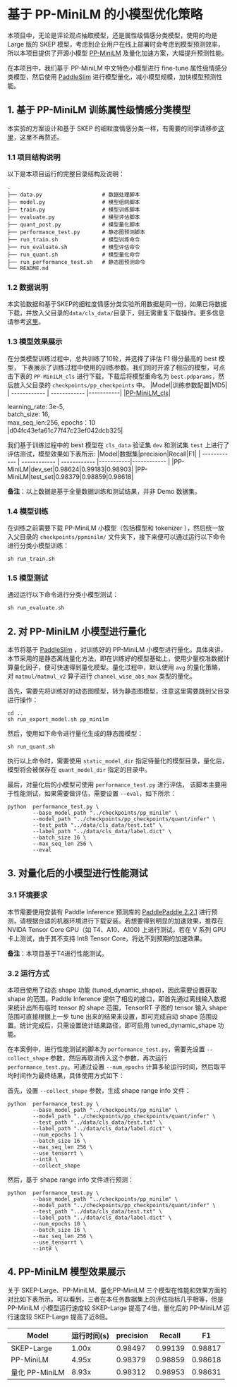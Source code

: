 # 基于 PP-MiniLM 的小模型优化策略

本项目中，无论是评论观点抽取模型，还是属性级情感分类模型，使用的均是 Large 版的 SKEP 模型，考虑到企业用户在线上部署时会考虑到模型预测效率，所以本项目提供了开源小模型 [PP-MiniLM](https://github.com/PaddlePaddle/PaddleNLP/tree/develop/examples/model_compression/pp-minilm) 及量化加速方案，大幅提升预测性能。

在本项目中，我们基于 PP-MiniLM 中文特色小模型进行 fine-tune 属性级情感分类模型，然后使用 [PaddleSlim](https://github.com/PaddlePaddle/PaddleSlim) 进行模型量化，减小模型规模，加快模型预测性能。

## 1. 基于 PP-MiniLM 训练属性级情感分类模型

本实验的方案设计和基于 SKEP 的细粒度情感分类一样，有需要的同学请移步[这里](./../classification/README.md)，这里不再赘述。

### 1.1 项目结构说明
以下是本项目运行的完整目录结构及说明：

```shell
.
├── data.py                   # 数据处理脚本
├── model.py                  # 模型组网脚本
├── train.py                  # 模型训练脚本
├── evaluate.py               # 模型评估脚本
├── quant_post.py             # 模型量化脚本
├── performance_test.py       # 静态图预测脚本
├── run_train.sh              # 模型训练命令
├── run_evaluate.sh           # 模型评估命令
├── run_quant.sh              # 模型量化命令
├── run_performance_test.sh   # 静态图预测命令
└── README.md
```

### 1.2 数据说明

本实验数据和基于SKEP的细粒度情感分类实验所用数据是同一份，如果已将数据下载，并放入父目录的`data/cls_data/`目录下，则无需重复下载操作。更多信息请参考[这里](../classification/README.md)。

### 1.3 模型效果展示

在分类模型训练过程中，总共训练了10轮，并选择了评估 F1 得分最高的 best 模型， 下表展示了训练过程中使用的训练参数。我们同时开源了相应的模型，可点击下表的 `PP-MiniLM_cls` 进行下载，下载后将模型重命名为 `best.pdparams`，然后放入父目录的 `checkpoints/pp_checkpoints` 中。
|Model|训练参数配置|MD5|
| ------------ | ------------ |-----------|
|[PP-MiniLM_cls](https://bj.bcebos.com/paddlenlp/models/best_mini.pdparams)|<div style="width: 150pt"> learning_rate: 3e-5, batch_size: 16, max_seq_len:256, epochs：10 </div>|d04fc43efa61c77f47c23ef042dcb325|

我们基于训练过程中的 best 模型在 `cls_data` 验证集 `dev` 和测试集 `test` 上进行了评估测试，模型效果如下表所示:
|Model|数据集|precision|Recall|F1|
| ------------ | ------------ | ------------ |-----------|------------ |
|PP-MiniLM|dev_set|0.98624|0.99183|0.98903|
|PP-MiniLM|test_set|0.98379|0.98859|0.98618|

**备注**：以上数据是基于全量数据训练和测试结果，并非 Demo 数据集。

### 1.4 模型训练
在训练之前需要下载 PP-MiniLM 小模型（包括模型和 tokenizer ），然后统一放入父目录的 `checkpoints/ppminilm/` 文件夹下，接下来便可以通过运行以下命令进行分类小模型训练：
```shell
sh run_train.sh
```

### 1.5 模型测试
通过运行以下命令进行分类小模型测试：
```shell
sh run_evaluate.sh
```

## 2. 对 PP-MiniLM 小模型进行量化
本节将基于 [PaddleSlim](https://github.com/PaddlePaddle/PaddleSlim) ，对训练好的 PP-MiniLM 小模型进行量化。具体来讲，本节采用的是静态离线量化方法，即在训练好的模型基础上，使用少量校准数据计算量化因子，便可快速得到量化模型。量化过程中，默认使用 `avg` 的量化策略，对 `matmul/matmul_v2` 算子进行 `channel_wise_abs_max` 类型的量化。

首先，需要先将训练好的动态图模型，转为静态图模型，注意这里需要跳到父目录进行操作：
```shell
cd ..
sh run_export_model.sh pp_minilm
```

然后，使用如下命令进行量化生成的静态图模型：
```shell
sh run_quant.sh
```
执行以上命令时，需要使用 `static_model_dir` 指定待量化的模型目录，量化后，模型将会被保存在 `quant_model_dir` 指定的目录中。

最后，对量化后的小模型可使用 `performance_test.py` 进行评估， 该脚本主要用于性能测试，如果需要做评估，需要设置 `--eval`，如下所示：
```shell
python  performance_test.py \
        --base_model_path "../checkpoints/pp_minilm" \
        --model_path "../checkpoints/pp_checkpoints/quant/infer" \
        --test_path "../data/cls_data/test.txt" \
        --label_path "../data/cls_data/label.dict" \
        --batch_size 16 \
        --max_seq_len 256 \
        --eval
```

## 3. 对量化后的小模型进行性能测试

### 3.1 环境要求
本节需要使用安装有 Paddle Inference 预测库的 [PaddlePaddle 2.2.1](https://paddleinference.paddlepaddle.org.cn/user_guides/download_lib.html) 进行预测，请根据合适的机器环境进行下载安装。若想要得到明显的加速效果，推荐在 NVIDA Tensor Core GPU（如 T4、A10、A100) 上进行测试，若在 V 系列 GPU 卡上测试，由于其不支持 Int8 Tensor Core，将达不到预期的加速效果。

**备注**：本项目基于T4进行性能测试。

### 3.2 运行方式
本项目使用了动态 shape 功能 (tuned_dynamic_shape)，因此需要设置获取 shape 的范围。Paddle Inference 提供了相应的接口，即首先通过离线输入数据来统计出所有临时 tensor 的 shape 范围，TensorRT 子图的 tensor 输入 shape 范围可直接根据上一步 tune 出来的结果来设置，即可完成自动 shape 范围设置。统计完成后，只需设置统计结果路径，即可启用 tuned_dynamic_shape 功能。

在本案例中，进行性能测试的脚本为 `performance_test.py`，需要先设置 `--collect_shape` 参数，然后再取消传入这个参数，再次运行 `performance_test.py`。可通过设置 `--num_epochs` 计算多轮运行时间，然后取平均时间作为最终结果，具体使用方式如下：

首先，设置 `--collect_shape` 参数，生成 shape range info 文件：
```shell
python  performance_test.py \
        --base_model_path "../checkpoints/pp_minilm" \
        --model_path "../checkpoints/pp_checkpoints/quant/infer" \
        --test_path "../data/cls_data/test.txt" \
        --label_path "../data/cls_data/label.dict" \
        --num_epochs 1 \
        --batch_size 16 \
        --max_seq_len 256 \
        --use_tensorrt \
        --int8 \
        --collect_shape
```
然后，基于 shape range info 文件进行预测：
```shell
python  performance_test.py \
        --base_model_path "../checkpoints/pp_minilm" \
        --model_path "../checkpoints/pp_checkpoints/quant/infer" \
        --test_path "../data/cls_data/test.txt" \
        --label_path "../data/cls_data/label.dict" \
        --num_epochs 10 \
        --batch_size 16 \
        --max_seq_len 256 \
        --use_tensorrt \
        --int8 \
```


## 4. PP-MiniLM 模型效果展示

关于 SKEP-Large、PP-MiniLM、量化PP-MiniLM 三个模型在性能和效果方面的对比如下表所示。可以看到，三者在本任务数据集上的评估指标几乎相等，但是 PP-MiniLM 小模型运行速度较 SKEP-Large 提高了4倍，量化后的 PP-MiniLM 运行速度较 SKEP-Large 提高了近8倍。

|Model|运行时间(s)|precision|Recall|F1|
| ------------ | ------------ | ------------ |-----------|------------ |
|SKEP-Large|1.00x|0.98497|0.99139|0.98817|
|PP-MiniLM|4.95x|0.98379|0.98859|0.98618|
|量化 PP-MiniLM|8.93x|0.98312|0.98953|0.98631|
